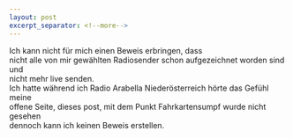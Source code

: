 ```yaml
---
layout: post
excerpt_separator: <!--more-->
---
```

Ich kann nicht für mich einen Beweis erbringen, dass<br>
nicht alle von mir gewählten Radiosender schon aufgezeichnet worden sind und<br>
nicht mehr live senden.<br>
Ich hatte während ich Radio Arabella Niederösterreich hörte das Gefühl meine<br>
offene Seite, dieses post, mit dem Punkt Fahrkartensumpf wurde nicht gesehen<br>
dennoch kann ich keinen Beweis erstellen.
